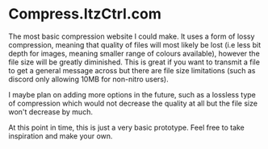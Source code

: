# Compress.ItzCtrl.com

The most basic compression website I could make. It uses a form of lossy compression, meaning that quality of files will most likely be lost (i.e less bit depth for images, meaning smaller range of colours available), however the file size will be greatly diminished. This is great if you want to transmit a file to get a general message across but there are file size limitations (such as discord only allowing 10MB for non-nitro users).

I maybe plan on adding more options in the future, such as a lossless type of compression which would not decrease the quality at all but the file size won't decrease by much. 

At this point in time, this is just a very basic prototype. Feel free to take inspiration and make your own.
